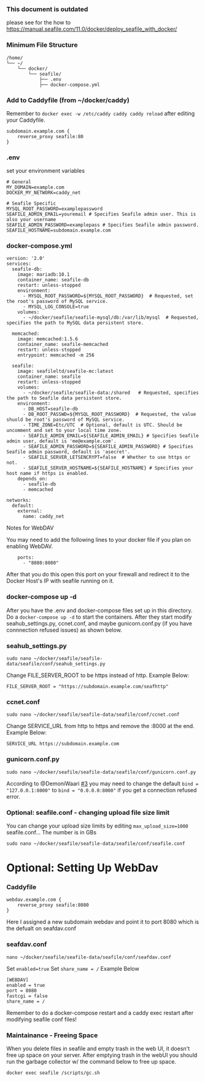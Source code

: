 ### This document is outdated
please see for the how to https://manual.seafile.com/11.0/docker/deploy_seafile_with_docker/

### Minimum File Structure
```
/home/
└── ~/
    └── docker/
        └── seafile/
            ├── .env
            ├── docker-compose.yml
```

### Add to Caddyfile (from ~/docker/caddy)
Remember to `docker exec -w /etc/caddy caddy caddy reload` after editing your Caddyfile.
```
subdomain.example.com {
	reverse_proxy seafile:80
}
```

### .env
set your environment variables
```
# General
MY_DOMAIN=example.com
DOCKER_MY_NETWORK=caddy_net

# Seafile Specific
MYSQL_ROOT_PASSWORD=examplepassword
SEAFILE_ADMIN_EMAIL=youremail # Specifies Seafile admin user. This is also your username
SEAFILE_ADMIN_PASSWORD=examplepass # Specifies Seafile admin password.
SEAFILE_HOSTNAME=subdomain.example.com
```

### docker-compose.yml
```
version: '2.0'
services:
  seafile-db:
    image: mariadb:10.1
    container_name: seafile-db
    restart: unless-stopped
    environment:
      - MYSQL_ROOT_PASSWORD=${MYSQL_ROOT_PASSWORD}  # Requested, set the root's password of MySQL service.
      - MYSQL_LOG_CONSOLE=true
    volumes:
      - ~/docker/seafile/seafile-mysql/db:/var/lib/mysql  # Requested, specifies the path to MySQL data persistent store.

  memcached:
    image: memcached:1.5.6
    container_name: seafile-memcached
    restart: unless-stopped
    entrypoint: memcached -m 256

  seafile:
    image: seafileltd/seafile-mc:latest
    container_name: seafile
    restart: unless-stopped
    volumes:
      - ~/docker/seafile/seafile-data:/shared   # Requested, specifies the path to Seafile data persistent store.
    environment:
      - DB_HOST=seafile-db
      - DB_ROOT_PASSWD=${MYSQL_ROOT_PASSWORD}  # Requested, the value shuold be root's password of MySQL service.
      - TIME_ZONE=Etc/UTC  # Optional, default is UTC. Should be uncomment and set to your local time zone.
      - SEAFILE_ADMIN_EMAIL=${SEAFILE_ADMIN_EMAIL} # Specifies Seafile admin user, default is 'me@example.com'.
      - SEAFILE_ADMIN_PASSWORD=${SEAFILE_ADMIN_PASSWORD} # Specifies Seafile admin password, default is 'asecret'.
      - SEAFILE_SERVER_LETSENCRYPT=false  # Whether to use https or not.
      - SEAFILE_SERVER_HOSTNAME=${SEAFILE_HOSTNAME} # Specifies your host name if https is enabled.
    depends_on:
      - seafile-db
      - memcached

networks:
  default:
    external:
      name: caddy_net
```

Notes for WebDAV

You may need to add the following lines to your docker file if you plan on enabling WebDAV.
```
    ports:
      - "8080:8080"
```
After that you do this open this port on your firewall and redirect it to the Docker Host's IP with seafile running on it.

### docker-compose up -d
After you have the .env and docker-compose files set up in this directory. Do a ```docker-compose up -d``` to start the containers. After they start modify seahub_settings.py, ccnet.conf, and maybe gunicorn.conf.py (if you have connnection refused issues) as shown below.

### seahub_settings.py
`sudo nano ~/docker/seafile/seafile-data/seafile/conf/seahub_settings.py`

Change FILE_SERVER_ROOT to be https instead of http.
Example Below:
```
FILE_SERVER_ROOT = "https://subdomain.example.com/seafhttp"
```

### ccnet.conf
`sudo nano ~/docker/seafile/seafile-data/seafile/conf/ccnet.conf`

Change SERVICE_URL from http to https and remove the :8000 at the end.
Example Below:
```
SERVICE_URL https://subdomain.example.com
```

### gunicorn.conf.py
`sudo nano ~/docker/seafile/seafile-data/seafile/conf/gunicorn.conf.py`

According to @DemoniWaari [#3](https://github.com/StarWhiz/docker_deployment_notes/issues/3) you may need to change the default `bind = "127.0.0.1:8000"` to `bind = "0.0.0.0:8000"` if you get a connection refused error.

### Optional: seafile.conf - changing upload file size limit
You can change your upload size limits by editing `max_upload_size=1000` seafile.conf... The number is in GBs

`sudo nano ~/docker/seafile/seafile-data/seafile/conf/seafile.conf`

# Optional: Setting Up WebDav

### Caddyfile
```
webdav.example.com {
	reverse_proxy seafile:8080
}
```
Here I assigned a new subdomain webdav and point it to port 8080 which is the defualt on seafdav.conf

### seafdav.conf
```
nano ~/docker/seafile/seafile-data/seafile/conf/seafdav.conf
```
Set ```enabled=true```
Set ```share_name = /```
Example Below
```
[WEBDAV]
enabled = true
port = 8080
fastcgi = false
share_name = /
```

Remember to do a docker-compose restart and a caddy exec restart after modifying seafile conf files!

### Maintainance - Freeing Space
When you delete files in seafile and empty trash in the web UI, it doesn't free up space on your server. 
After emptying trash in the webUI you should run the garbage collector w/ the command below to free up space.

```
docker exec seafile /scripts/gc.sh
```


